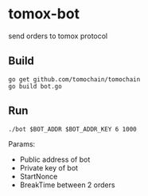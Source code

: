 # tomox-bot
send orders to tomox protocol

## Build
```
go get github.com/tomochain/tomochain
go build bot.go
```

## Run
 ```
 ./bot $BOT_ADDR $BOT_ADDR_KEY 6 1000
 ```
 Params: 
 - Public address of bot
 - Private key of bot
 - StartNonce
 - BreakTime between 2 orders
 
